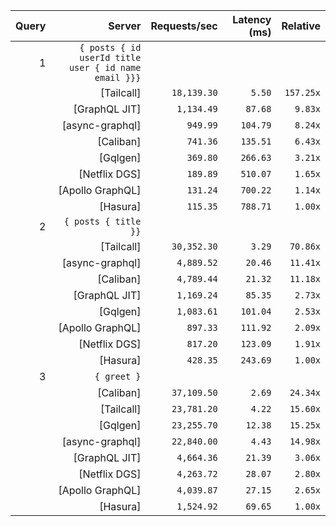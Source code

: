 <!-- PERFORMANCE_RESULTS_START -->

| Query | Server | Requests/sec | Latency (ms) | Relative |
|-------:|--------:|--------------:|--------------:|---------:|
| 1 | `{ posts { id userId title user { id name email }}}` |
|| [Tailcall] | `18,139.30` | `5.50` | `157.25x` |
|| [GraphQL JIT] | `1,134.49` | `87.68` | `9.83x` |
|| [async-graphql] | `949.99` | `104.79` | `8.24x` |
|| [Caliban] | `741.36` | `135.51` | `6.43x` |
|| [Gqlgen] | `369.80` | `266.63` | `3.21x` |
|| [Netflix DGS] | `189.89` | `510.07` | `1.65x` |
|| [Apollo GraphQL] | `131.24` | `700.22` | `1.14x` |
|| [Hasura] | `115.35` | `788.71` | `1.00x` |
| 2 | `{ posts { title }}` |
|| [Tailcall] | `30,352.30` | `3.29` | `70.86x` |
|| [async-graphql] | `4,889.52` | `20.46` | `11.41x` |
|| [Caliban] | `4,789.44` | `21.32` | `11.18x` |
|| [GraphQL JIT] | `1,169.24` | `85.35` | `2.73x` |
|| [Gqlgen] | `1,083.61` | `101.04` | `2.53x` |
|| [Apollo GraphQL] | `897.33` | `111.92` | `2.09x` |
|| [Netflix DGS] | `817.20` | `123.09` | `1.91x` |
|| [Hasura] | `428.35` | `243.69` | `1.00x` |
| 3 | `{ greet }` |
|| [Caliban] | `37,109.50` | `2.69` | `24.34x` |
|| [Tailcall] | `23,781.20` | `4.22` | `15.60x` |
|| [Gqlgen] | `23,255.70` | `12.38` | `15.25x` |
|| [async-graphql] | `22,840.00` | `4.43` | `14.98x` |
|| [GraphQL JIT] | `4,664.36` | `21.39` | `3.06x` |
|| [Netflix DGS] | `4,263.72` | `28.07` | `2.80x` |
|| [Apollo GraphQL] | `4,039.87` | `27.15` | `2.65x` |
|| [Hasura] | `1,524.92` | `69.65` | `1.00x` |

<!-- PERFORMANCE_RESULTS_END -->
